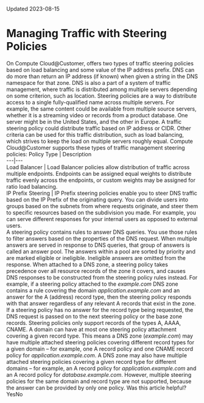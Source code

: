 Updated 2023-08-15
# Managing Traffic with Steering Policies
On Compute Cloud@Customer, offers two types of traffic steering policies based on load balancing and some value of the IP address prefix. 
DNS can do more than return an IP address (if known) when given a string in the DNS namespace for that zone. DNS is also a part of a system of traffic management, where traffic is distributed among multiple servers depending on some criterion, such as location. Steering policies are a way to distribute access to a single fully-qualified name across multiple servers.
For example, the same content could be available from multiple source servers, whether it is a streaming video or records from a product database. One server might be in the United States, and the other in Europe. A traffic steering policy could distribute traffic based on IP address or CIDR. Other criteria can be used for this traffic distribution, such as load balancing, which strives to keep the load on multiple servers roughly equal.
Compute Cloud@Customer supports these types of traffic management steering policies:
Policy Type |  Description   
---|---  
Load Balancer |  Load Balancer policies allow distribution of traffic across multiple endpoints. Endpoints can be assigned equal weights to distribute traffic evenly across the endpoints, or custom weights may be assigned for ratio load balancing.  
IP Prefix Steering |  IP Prefix steering policies enable you to steer DNS traffic based on the IP Prefix of the originating query. You can divide users into groups based on the subnets from where requests originate, and steer them to specific resources based on the subdivision you made. For example, you can serve different responses for your internal users as opposed to external users.  
A steering policy contains rules to answer DNS queries. You use those rules to filter answers based on the properties of the DNS request. When multiple answers are served in response to DNS queries, that group of answers is called an answer pool. The answers within a pool are sorted by priority and are marked eligible or ineligible. Ineligible answers are omitted from the response.
When attached to a DNS zone, a steering policy takes precedence over all resource records of the zone it covers, and causes DNS responses to be constructed from the steering policy rules instead. For example, if a steering policy attached to the _example.com_ DNS zone contains a rule covering the domain _application.example.com_ and an answer for the A (address) record type, then the steering policy responds with that answer regardless of any relevant A records that exist in the zone. If a steering policy has no answer for the record type being requested, the DNS request is passed on to the next steering policy or the base zone records.
Steering policies only support records of the types A, AAAA, CNAME. A domain can have at most one steering policy attachment covering a given record type. This means a DNS zone (_example.com_) may have multiple attached steering policies covering different record types for a given domain – for example, one A record policy and one CNAME record policy for _application.example.com_. A DNS zone may also have multiple attached steering policies covering a given record type for different domains – for example, an A record policy for _application.example.com_ and an A record policy for _database.example.com_. However, multiple steering policies for the same domain and record type are not supported, because the answer can be provided by only one policy.
Was this article helpful?
YesNo

